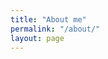 ```yaml
---
title: "About me"
permalink: "/about/"
layout: page
---
```


<p align="center> 
          I always liked writing science reports as an undergraduate. Specifically, the results and description section of the paper. Creating graphical representations
          of raw data and teasing out its implications to create a story was and still is my favorite. 
          
          In every industry I’ve worked in from tech, healthcare, sales and education, data has challenged me to think critically about my environments and the 
          information I observe.
          
          Asking, what does it mean, why is it this way, who will this impact, where can I implement changes, and when will this occur?
          
          Data is in constant flux, and my diverse industry experience provides a fresh perspective to company norms. 
          
          In my free time I enjoy training my two cats, gardening and traveling to new boba tea shops. 
</p>
